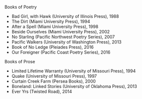 Books of Poetry
- Bad Girl, with Hawk (University of Illinois Press), 1988
- The Dirt (Miami University Press), 1994
- After a Spell (Miami University Press), 1998
- Beside Ourselves (Miami University Press), 2002
- No Starling (Pacific Northwest Poetry Series), 2007
- Pacific Walkers (University of Washington Press), 2013
- Book of No Ledge (Pleiades Press), 2016
- Our Foreigner (Pacific Coast Poetry Series), 2016

Books of Prose
- Limited Lifetime Warranty (University of Missouri Press), 1994
- Quake (University of Missouri Press), 1997
- Curtain Creek Farm (Persea Books), 2000
- Boneland: Linked Stories (University of Oklahoma Press), 2013
- Ever Yrs (Twisted Road), 2014
